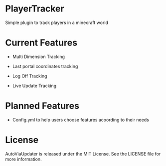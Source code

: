 # PlayerTracker
Simple plugin to track players in a minecraft world


# Current Features
- Multi Dimension Tracking

- Last portal coordinates tracking

- Log Off Tracking

- Live Update Tracking

# Planned Features
- Config.yml to help users choose features acoording to their needs

# License
AutoViaUpdater is released under the MIT License. See the LICENSE file for more information.
